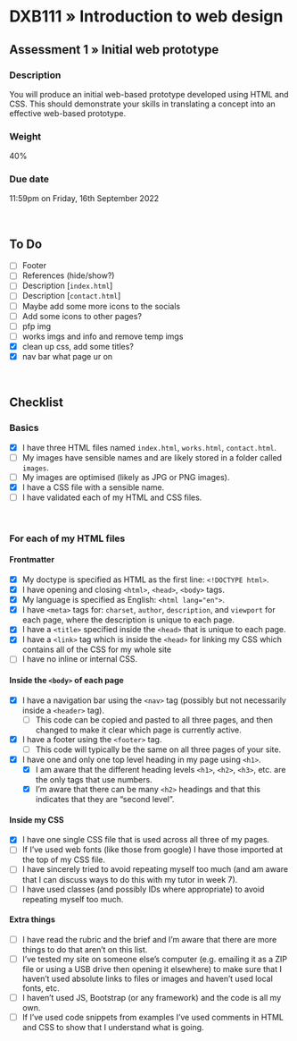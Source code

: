 # DXB111 » Introduction to web design
## Assessment 1 » Initial web prototype

### Description
You will produce an initial web-based prototype developed using HTML and CSS. This should demonstrate your skills in translating a concept into an effective web-based prototype.

### Weight
40%

### Due date
11:59pm on Friday, 16th September 2022

<br />

## To Do
- [ ] Footer
- [ ] References (hide/show?)
- [ ] Description [`index.html`]
- [ ] Description [`contact.html`]
- [ ] Maybe add some more icons to the socials
- [ ] Add some icons to other pages?
- [ ] pfp img
- [ ] works imgs and info and remove temp imgs
- [x] clean up css, add some titles?
- [x] nav bar what page ur on

<br />

## Checklist
### Basics
- [x] I have three HTML files named `index.html`, `works.html`, `contact.html`.
- [ ] My images have sensible names and are likely stored in a folder called `images`.
- [ ] My images are optimised (likely as JPG or PNG images).
- [x] I have a CSS file with a sensible name.
- [ ] I have validated each of my HTML and CSS files.

<br />

### For each of my HTML files
#### Frontmatter
- [x] My doctype is specified as HTML as the first line: `<!DOCTYPE html>`.
- [x] I have opening and closing `<html>`, `<head>`, `<body>` tags.
- [x] My language is specified as English: `<html lang="en">`.
- [x] I have `<meta>` tags for: `charset`, `author`, `description`, and `viewport` for each page, where the description is unique to each page.
- [x] I have a `<title>` specified inside the `<head>` that is unique to each page.
- [x] I have a `<link>` tag which is inside the `<head>` for linking my CSS which contains all of the CSS for my whole site
- [ ] I have no inline or internal CSS.

#### Inside the `<body>` of each page
- [x] I have a navigation bar using the `<nav>` tag (possibly but not necessarily inside a `<header>` tag).
  - [ ] This code can be copied and pasted to all three pages, and then changed to make it clear which page is currently active.
- [x] I have a footer using the `<footer>` tag.
  - [ ] This code will typically be the same on all three pages of your site.
- [x] I have one and only one top level heading in my page using `<h1>`.
  - [x] I am aware that the different heading levels `<h1>`, `<h2>`, `<h3>`, etc. are the only tags that use numbers.
  - [x] I’m aware that there can be many `<h2>` headings and that this indicates that they are “second level”.

#### Inside my CSS
- [x] I have one single CSS file that is used across all three of my pages.
- [ ] If I’ve used web fonts (like those from google) I have those imported at the top of my CSS file.
- [ ] I have sincerely tried to avoid repeating myself too much (and am aware that I can discuss ways to do this with my tutor in week 7).
- [ ] I have used classes (and possibly IDs where appropriate) to avoid repeating myself too much.

#### Extra things
- [ ] I have read the rubric and the brief and I’m aware that there are more things to do that aren’t on this list.
- [ ] I’ve tested my site on someone else’s computer (e.g. emailing it as a ZIP file or using a USB drive then opening it elsewhere) to make sure that I haven’t used absolute links to files or images and haven’t used local fonts, etc.
- [ ] I haven’t used JS, Bootstrap (or any framework) and the code is all my own.
- [ ] If I’ve used code snippets from examples I’ve used comments in HTML and CSS to show that I understand what is going.
